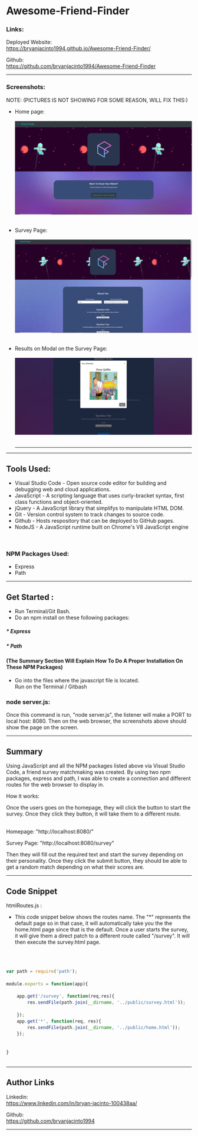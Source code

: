 # Awesome-Friend-Finder

### Links: 

Deployed Website: <br>
https://bryanjacinto1994.github.io/Awesome-Friend-Finder/
<br>

Github: <br>
https://github.com/bryanjacinto1994/Awesome-Friend-Finder


<hr>

### Screenshots: <br>
NOTE: (PICTURES IS NOT SHOWING FOR SOME REASON, WILL FIX THIS:)
* Home page: <br> <br>
![Site](./Screenshots/survey.png) <br> <br>
* Survey Page: <br> <br>
![Site](./Screenshots/survey2.png) <br> <br>

* Results on Modal on the Survey Page: <br> <br>
![Site](./Screenshots/survey1.png) <br> <br> <hr>

<hr>


## Tools Used:

* Visual Studio Code - Open source code editor for building and debugging web and cloud applications.
* JavaScript - A scripting language that uses curly-bracket syntax, first class functions and object-oriented.
* jQuery - A JavaScript library that simplifys to manipulate HTML DOM.
* Git - Version control system to track changes to source code.
* Github - Hosts respository that can be deployed to GitHub pages.
* NodeJS - A JavaScript runtime built on Chrome's V8 JavaScript engine
<br>

### NPM Packages Used:

* Express
* Path



<hr>

## Get Started :
* Run Terminal/Git Bash.
* Do an npm install on these following packages:<br>
##### * Express
##### * Path


#### (The Summary Section Will Explain How To Do A Proper Installation On These NPM Packages)
* Go into the files where the javascript file is located. <br>
Run on the Terminal / Gitbash<br>
### node server.js:
Once this command is run, "node server.js", the listener will make a PORT to local host: 8080. Then on the web browser, the screenshots above should show the page on the screen.

<hr>

## Summary

Using JavaScript and all the NPM packages listed above via Visual Studio Code, a friend survey matchmaking was created. By using two npm packages, express and path, I was able to create a connection and different routes for the web browser to display in. 

How it works:

Once the users goes on the homepage, they will click the button to start the survey. Once they click they button, it will take them to a different route.<br><br>

Homepage: "http://localhost:8080/" <br>

Survey Page: "http://localhost:8080/survey" <br>

Then they will fill out the required text and start the survey depending on their personality. Once they click the submit button, they should be able to get a random match depending on what their scores are.






<hr>





## Code Snippet

htmlRoutes.js : <br>

*  This code snippet below shows the routes name. The "*" represents the default page so in that case, it will automatically take you the the home.html page since that is the default. Once a user starts the survey, it will give them a direct patch to a different route called "/survey". It will then execute the survey.html page.
<br> 

```javascript

var path = require('path');

module.exports = function(app){

    app.get('/survey', function(req,res){
        res.sendFile(path.join(__dirname, '../public/survey.html'));

    });
    app.get('*', function(req, res){
        res.sendFile(path.join(__dirname, '../public/home.html'));
    });

    
}
    
```

<hr>



## Author Links
Linkedin:<br>
https://www.linkedin.com/in/bryan-jacinto-100438aa/

Github:<br>
https://github.com/bryanjacinto1994
<br>


<hr>